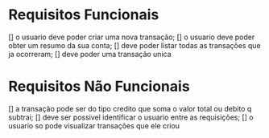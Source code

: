 # Requisitos Funcionais

[] o usuario deve poder criar uma nova transação;
[] o usuario deve poder obter um resumo da sua conta;
[] deve poder listar todas as transações que ja ocorreram;
[] deve poder uma transação unica 

# Requisitos Não Funcionais

[] a transação pode ser do tipo credito que soma o valor total ou debito q subtrai;
[] deve ser possivel identificar o usuario entre as requisições;
[] o usuario so pode visualizar transações que ele criou

